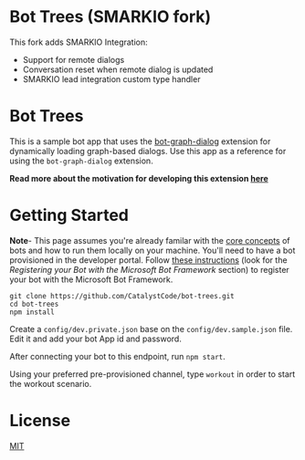 # Bot Trees (SMARKIO fork)
This fork adds SMARKIO Integration:

- Support for remote dialogs
- Conversation reset when remote dialog is updated
- SMARKIO lead integration custom type handler


# Bot Trees
This is a sample bot app that uses the [bot-graph-dialog](https://github.com/CatalystCode/bot-graph-dialog) extension for dynamically loading graph-based dialogs.
Use this app as a reference for using the `bot-graph-dialog` extension.

**Read more about the motivation for developing this extension [here](http://TODO-ADD-CASE-STUDY-LINK-WHEN-PUBLISHED)**


Getting Started
================

**Note**- This page assumes you're already familar with the [core concepts](https://docs.botframework.com/en-us/node/builder/guides/core-concepts/#navtitle) of bots and how to run them locally on your machine. 
You'll need to have a bot provisioned in the developer portal. Follow [these instructions](https://docs.botframework.com/en-us/csharp/builder/sdkreference/gettingstarted.html) (look for the _Registering your Bot with the Microsoft Bot Framework_ section) to register your bot with the Microsoft Bot Framework.

```
git clone https://github.com/CatalystCode/bot-trees.git
cd bot-trees
npm install
```

Create a `config/dev.private.json` base on the `config/dev.sample.json` file. Edit it and add your bot App id and password.

After connecting your bot to this endpoint, run `npm start`.

Using your preferred pre-provisioned channel, type `workout` in order to start the workout scenario.


# License
[MIT](LICENSE)

